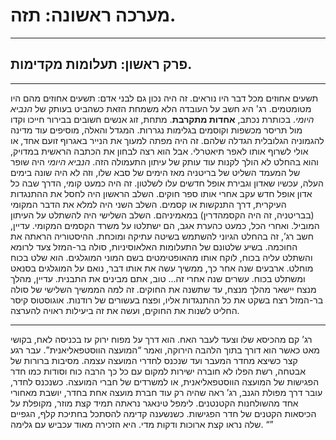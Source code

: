 # מערכה ראשונה: תזה.
---
## פרק ראשון: תעלומות מקדימות.
---
תשעים אחוזים מכל דבר היו נוראים. זה היה נכון גם לבני אדם: תשעים אחוזים מהם היו מטומטמים.
רג' היג חשב על העובדה הלא משמחת הזאת כשהביט בעותק של *הנביא היומי*. בכותרת נכתב, **אחדות מתקרבת**. מתחת, זוג אנשים חשובים בבירור חייכו וקדו מול תריסר מכשפות וקוסמים בגלימות נגררות. המגדל והאלה, מוסיפים עוד מדינה להגמוניה הגלובלית הגדלה שלהם.
זה היה מפתה למעוך את הנייר באגרוף זועם אחד, או אולי לשרוף אותו לאפר תיאטרלי. אבל הוא רצה לבחון את הכתבה הראשית במדויק, והוא בהחלט לא הולך לקנות עוד עותק של עיתון התעמולה הזה. *הנביא היומי* היה שופר של המעמד השליט של בריטניה מאז הימים של סבא שלו, וזה לא היה שונה בימים העלה, עכשיו שאדון וגבירת אופל חדשים עלו לשלטון.
זה היה כמעט קומי, הדרך שבה כל אדון אופל חדש עקב אחרי אותו ספר חוקים. השלב הראשון היה לחסל את ההתנגדות העיקרית, דרך התנקשות או קסמים. השלב השני היה למלא את הדבר המקומי (בבריטניה, זה היה הקסמהדרין) במאמיניהם. השלב השלישי היה להשתלט על העיתון המוביל. ואחרי הכל, כמעט כהערת אגב, הם ישתלטו על משרד הקסמים המקומי.
עדיין, חשב רג’, זה בהחלט הגיוני להשתמש בשיטה עתיקה ומוכחת. ההיסטוריה הראתה את החוכמה. בשיע שלטונם של התעלומות האלאוסיניות, סולה בר-המזל צעד לרומא והשתלט עליה בכוח, לוקח אותו מהאופטימטים בשם המוני המוגלגים. הוא שלט בכוח מוחלט. ארבעים שנה אחר כך, ממשיך עשה את אותו דבר, נואם על המוגלגים בסנאט ומשתלט בכוח. עשרים שנה אחרי זה… טוב, אתם מבינים את התבנית.
עדיין, מהלך מנצח יישאר מהלך מנצח, עד שתשנה את החוקים. זה למה הממשיך השלישי של סולה בר-המזל רצח בשקט את כל ההתנגדות אליו, ופצח בעשורים של רודנות. אוגוסטוס קיסר החליט לשנות את החוקים, ועשה את זה ביעילות ראויה להערצה.

---
רג’ קם מהכיסא שלו וצעד לעבר האח. הוא דרך על מפוח ירוק עז בכניסה לאח, בקושי מאט כאשר הוא דורך בתוך הלהבה הירוקה, ואמר “המועצה הווסטפאליאנית”.
עבר רגע קצר כשיצא מחדר המעבר ועד שנכנס לחדרי המועצה עצמה. מסיבות ברורות של אבטחה, רשת הפלו לא חוברה ישירות למקום עם כל כך הרבה כוח וסודות כמו חדר הפגישות של המועצה הווסטפאליאנית, או למשרדים של חברי המועצה.
כשנכנס לחדר, עובר דרך מפולת הגנב, רג’ ראה שהיה רק עוד חברת מועצה אחת בחדר, יושבת מאחורי אחד מהשולחנות הקטנטנים. לימפל טינאגר נראתה תמיד קצת מוזר, מקופלת על הכיסאות הקטנים של חדר הפגישות. כשנשענה קדימה להסתכל בחתיכת קלף, הגפיים שלה נראו קצת ארוכות ודקות מדי. היא הזכירה מאוד עכביש עם גלימה.
“”